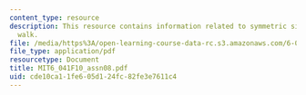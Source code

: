 ```yaml
---
content_type: resource
description: This resource contains information related to symmetric simple random
  walk.
file: /media/https%3A/open-learning-course-data-rc.s3.amazonaws.com/6-041-probabilistic-systems-analysis-and-applied-probability-fall-2010/cde10ca11fe605d124fc82fe3e7611c4_MIT6_041F10_assn08.pdf
file_type: application/pdf
resourcetype: Document
title: MIT6_041F10_assn08.pdf
uid: cde10ca1-1fe6-05d1-24fc-82fe3e7611c4
---
```

